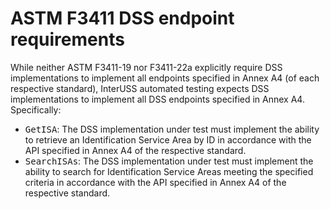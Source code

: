 # ASTM F3411 DSS endpoint requirements

While neither ASTM F3411-19 nor F3411-22a explicitly require DSS implementations to implement all endpoints specified in Annex A4 (of each respective standard), InterUSS automated testing expects DSS implementations to implement all DSS endpoints specified in Annex A4.  Specifically:

* <tt>GetISA</tt>: The DSS implementation under test must implement the ability to retrieve an Identification Service Area by ID in accordance with the API specified in Annex A4 of the respective standard.
* <tt>SearchISAs</tt>: The DSS implementation under test must implement the ability to search for Identification Service Areas meeting the specified criteria in accordance with the API specified in Annex A4 of the respective standard.
